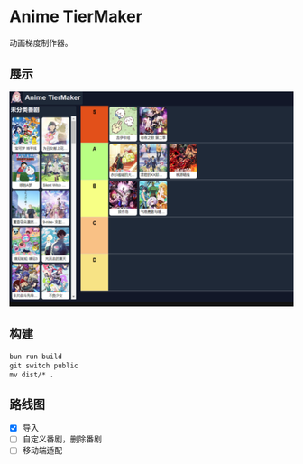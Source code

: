 # Anime TierMaker
动画梯度制作器。  

## 展示
![alt text](imgs/image.png)

## 构建
```shell
bun run build
git switch public
mv dist/* .
```
## 路线图
- [x] 导入
- [ ] 自定义番剧，删除番剧  
- [ ] 移动端适配